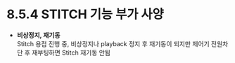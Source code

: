 ﻿# 8.5.4 STITCH 기능 부가 사양

- **비상정지, 재기동**  
Stitch 용접 진행 중, 비상정지나 playback 정지 후 재기동이 되지만 제어기 전원차단 후 재부팅하면 Stitch 재기동 안됨
